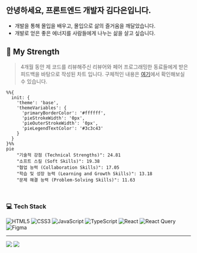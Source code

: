 ## 안녕하세요, 프론트엔드 개발자 김다은입니다.
- 개발을 통해 몰입을 배우고, 몰입으로 삶의 즐거움을 깨달았습니다. 
- 개발로 얻은 좋은 에너지를 사람들에게 나누는 삶을 살고 싶습니다.

## 💪 My Strength

> 4개월 동안 제 코드를 리뷰해주신 리뷰어와 페어 프로그래밍한 동료들에게 받은 피드백을 바탕으로 작성된 차트 입니다. 구체적인 내용은 [여기](https://github.com/llqqssttyy/llqqssttyy/blob/main/FEEDBACKS.md)에서 확인해보실 수 있습니다.

```mermaid
%%{
  init: {
    'theme': 'base',
    'themeVariables': {
      'primaryBorderColor': '#ffffff',
      'pieStrokeWidth': '0px',
      'pieOuterStrokeWidth': '0px',
      'pieLegendTextColor': '#3c3c43'
    }
  }
}%%
pie
    "기술적 강점 (Technical Strengths)": 24.81
    "소프트 스킬 (Soft Skills)": 19.38
    "협업 능력 (Collaboration Skills)": 17.05
    "학습 및 성장 능력 (Learning and Growth Skills)": 13.18
    "문제 해결 능력 (Problem-Solving Skills)": 11.63
```

<br/>


### 💻 Tech Stack
![HTML5](https://img.shields.io/badge/html5-%23E34F26.svg?style=for-the-badge&logo=html5&logoColor=white) ![CSS3](https://img.shields.io/badge/css3-%231572B6.svg?style=for-the-badge&logo=css3&logoColor=white) ![JavaScript](https://img.shields.io/badge/javascript-%23323330.svg?style=for-the-badge&logo=javascript&logoColor=%23F7DF1E) ![TypeScript](https://img.shields.io/badge/typescript-%23007ACC.svg?style=for-the-badge&logo=typescript&logoColor=white) ![React](https://img.shields.io/badge/react-%2320232a.svg?style=for-the-badge&logo=react&logoColor=%2361DAFB) ![React Query](https://img.shields.io/badge/-React%20Query-FF4154?style=for-the-badge&logo=react%20query&logoColor=white) ![Figma](https://img.shields.io/badge/figma-%23F24E1E.svg?style=for-the-badge&logo=figma&logoColor=white) 

---

[![](https://visitcount.itsvg.in/api?id=llqqssttyy&icon=0&color=0)](https://visitcount.itsvg.in) ![](https://quotes-github-readme.vercel.app/api?type=horizontal&theme=light)


